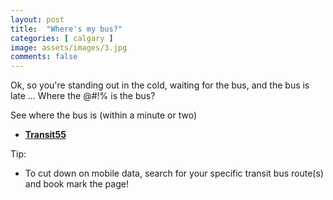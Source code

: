 ```yaml
---
layout: post
title:  "Where's my bus?"
categories: [ calgary ]
image: assets/images/3.jpg
comments: false
---
```


Ok, so you're standing out in the cold, waiting for the bus, and the bus is late ... Where the @#!% is the bus?

See where the bus is (within a minute or two)
+ **[Transit55](https://transit55.ca/calgary/map/)**

Tip:
+  To cut down on mobile data, search for your specific transit bus route(s) and book mark the page!